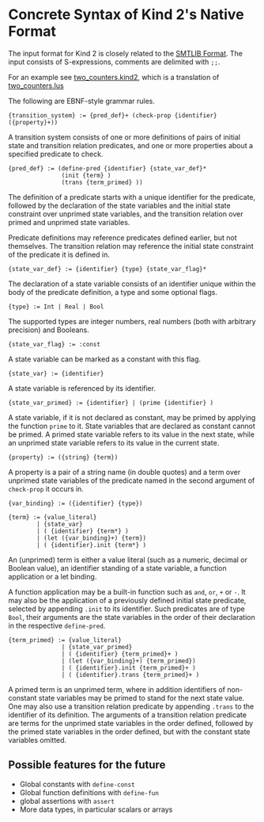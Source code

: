 # Concrete Syntax of Kind 2's Native Format #

The input format for Kind 2 is closely related to the [SMTLIB Format](http://smt-lib.org). The input consists of S-expressions, comments are delimited with `;;`. 

For an example see [two_counters.kind2](../examples/two_counters.kind2), which is a translation of [two_counters.lus](../examples/two_counters.lus)

The following are EBNF-style grammar rules.

    {transition_system} := {pred_def}+ (check-prop {identifier} ({property}+))

A transition system consists of one or more definitions of pairs of initial state and transition relation predicates, and one or more properties about a specified predicate to check.

	{pred_def} := (define-pred {identifier} {state_var_def}* 
                   (init {term} ) 
	               (trans {term_primed} ))

The definition of a predicate starts with a unique identifier for the predicate, followed by the declaration of the state variables and the initial state constraint over unprimed state variables, and the transition relation over primed and unprimed state variables.

Predicate definitions may reference predicates defined earlier, but not themselves. The transition relation may reference the initial state constraint of the predicate it is defined in. 

	{state_var_def} := {identifier} {type} {state_var_flag}*

The declaration of a state variable consists of an identifier unique within the body of the predicate definition, a type and some optional flags.

    {type} := Int | Real | Bool

The supported types are integer numbers, real numbers (both with arbitrary precision) and Booleans.

    {state_var_flag} := :const

A state variable can be marked as a constant with this flag.

	{state_var} := {identifier}

A state variable is referenced by its identifier.

    {state_var_primed} := {identifier} | (prime {identifier} )

A state variable, if it is not declared as constant, may be primed by  applying the function `prime` to it. State variables that are declared as constant cannot be primed. A primed state variable refers to its value in the next state, while an unprimed state variable refers to its value in the current state.

    {property} := ({string} {term})

A property is a pair of a string name (in double quotes) and a term over  unprimed state variables of the predicate named in the second argument of `check-prop` it occurs in.

    {var_binding} := ({identifier} {type})
    
    {term} := {value_literal}  
            | {state_var}  
            | ( {identifier} {term*} ) 
            | (let ({var_binding}+) {term}) 
            | ( {identifier}.init {term*} )  
    
An (unprimed) term is either a value literal (such as a numeric, decimal or Boolean value), an identifier standing of a state variable, a function application or a let binding. 

A function application may be a built-in function such as `and`, `or`, `+` or `-`. It may also be the application of a previously defined initial state predicate, selected by appending `.init` to its identifier. Such predicates are of type `Bool`, their arguments are the state variables in the order of their declaration in the respective `define-pred`. 


    {term_primed} := {value_literal}  
                   | {state_var_primed} 
                   | ( {identifier} {term_primed}+ ) 
                   | (let ({var_binding}+) {term_primed})
                   | ( {identifier}.init {term_primed}+ ) 
                   | ( {identifier}.trans {term_primed}+ ) 

A primed term is an unprimed term, where in addition identifiers of non-constant state variables may be primed to stand for the next state value. One may also use a transition relation predicate by appending `.trans` to the identifier of its definition. The arguments of a transition relation predicate are terms for the unprimed state variables in the order defined, followed by the primed state variables in the order defined, but with the constant state variables omitted.
    
## Possible features for the future ##

- Global constants with `define-const`
- Global function definitions with `define-fun`
- global assertions with `assert`
- More data types, in particular scalars or arrays
